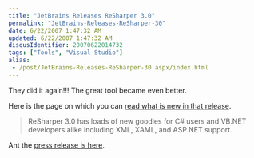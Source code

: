 ```yaml
---
title: "JetBrains Releases ReSharper 3.0"
permalink: "JetBrains-Releases-ReSharper-30"
date: 6/22/2007 1:47:32 AM
updated: 6/22/2007 1:47:32 AM
disqusIdentifier: 20070622014732
tags: ["Tools", "Visual Studio"]
alias:
 - /post/JetBrains-Releases-ReSharper-30.aspx/index.html
---
```

They did it again!!! The great tool became even better.

Here is the page on which you can [read what is new in that release](http://www.jetbrains.com/resharper/features/newfeatures.html).
<!-- more -->

> ReSharper 3.0 has loads of new goodies for C# users and VB.NET developers alike including XML, XAML, and ASP.NET support.

Ant the [press release is here](http://www.jetbrains.com/company/press/pr_210607.html).
